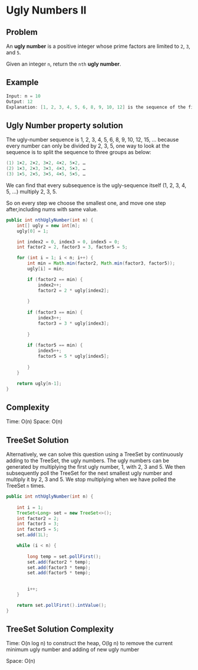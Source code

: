# Ugly Numbers II

## Problem

An **ugly number** is a positive integer whose prime factors are limited to ``2``, ``3``, and ``5``.

Given an integer ``n``, return the ``nth`` **ugly number**.

## Example

```java
Input: n = 10
Output: 12
Explanation: [1, 2, 3, 4, 5, 6, 8, 9, 10, 12] is the sequence of the first 10 ugly numbers.
```

## Ugly Number property solution

The ugly-number sequence is 1, 2, 3, 4, 5, 6, 8, 9, 10, 12, 15, …
because every number can only be divided by 2, 3, 5, one way to look at the sequence is to split the sequence to three groups as below:

```java
(1) 1×2, 2×2, 3×2, 4×2, 5×2, …
(2) 1×3, 2×3, 3×3, 4×3, 5×3, …
(3) 1×5, 2×5, 3×5, 4×5, 5×5, …
```

We can find that every subsequence is the ugly-sequence itself (1, 2, 3, 4, 5, …) multiply 2, 3, 5.

So on every step we choose the smallest one, and move one step after,including nums with same value.

```java
public int nthUglyNumber(int n) {
    int[] ugly = new int[n];
    ugly[0] = 1;

    int index2 = 0, index3 = 0, index5 = 0;
    int factor2 = 2, factor3 = 3, factor5 = 5;

    for (int i = 1; i < n; i++) {
        int min = Math.min(factor2, Math.min(factor3, factor5));
        ugly[i] = min;

        if (factor2 == min) {
            index2++;
            factor2 = 2 * ugly[index2];
            
        }
        
        if (factor3 == min) {
            index3++;
            factor3 = 3 * ugly[index3];
            
        }
        
        if (factor5 == min) {
            index5++;
            factor5 = 5 * ugly[index5];
            
        }
    }

    return ugly[n-1]; 
}
```

## Complexity

Time: O(n)
Space: O(n)

## TreeSet Solution

Alternatively, we can solve this question using a TreeSet by continuously adding to the TreeSet, the ugly numbers. The ugly numbers can be generated by multiplying the first ugly number, 1, with 2, 3 and 5. We then subsequently poll the TreeSet for the next smallest ugly number and multiply it by 2, 3 and 5. We stop multiplying when we have polled the TreeSet ```n``` times.

```java
public int nthUglyNumber(int n) {
    
    int i = 1;
    TreeSet<Long> set = new TreeSet<>();
    int factor2 = 2;
    int factor3 = 3;
    int factor5 = 5;
    set.add(1L);

    while (i < n) {
        
        long temp = set.pollFirst();
        set.add(factor2 * temp);
        set.add(factor3 * temp);
        set.add(factor5 * temp);

        
        i++;
    }

    return set.pollFirst().intValue();
}
```

## TreeSet Solution Complexity

Time: O(n log n) to construct the heap, O(lg n) to remove the current minimum ugly number and adding of new ugly number

Space: O(n)